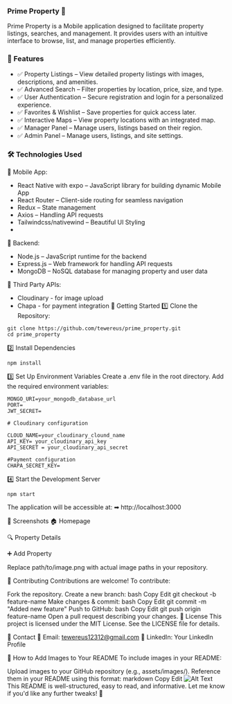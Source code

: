 ### Prime Property 🏡
Prime Property is a Mobile application designed to facilitate property listings, searches, and management. It provides users with an intuitive interface to browse, list, and manage properties efficiently.

### 🚀 Features
- ✅ Property Listings – View detailed property listings with images, descriptions, and amenities.
- ✅ Advanced Search – Filter properties by location, price, size, and type.
- ✅ User Authentication – Secure registration and login for a personalized experience.
- ✅ Favorites & Wishlist – Save properties for quick access later.
- ✅ Interactive Maps – View property locations with an integrated map.
- ✅ Manager Panel – Manage users, listings based on their region.
- ✅ Admin Panel – Manage users, listings, and site settings.
  
### 🛠 Technologies Used
🔹 Mobile App:

- React Native with expo – JavaScript library for building dynamic Mobile App
- React Router – Client-side routing for seamless navigation
- Redux – State management
- Axios – Handling API requests
- Tailwindcss/nativewind – Beautiful UI Styling
- 
🔹 Backend:

- Node.js – JavaScript runtime for the backend
- Express.js – Web framework for handling API requests
- MongoDB – NoSQL database for managing property and user data

🔹 Third Party APIs:

- Cloudinary - for image upload
- Chapa - for payment integration
📌 Getting Started
1️⃣ Clone the Repository:
```
git clone https://github.com/tewereus/prime_property.git
cd prime_property
```
2️⃣ Install Dependencies
```
npm install
```
3️⃣ Set Up Environment Variables
Create a .env file in the root directory.
Add the required environment variables:
```
MONGO_URI=your_mongodb_database_url
PORT=
JWT_SECRET=

# Cloudinary configuration

CLOUD_NAME=your_cloudinary_clound_name
API_KEY= your_cloudinary_api_key
API_SECRET = your_cloudinary_api_secret

#Payment configuration
CHAPA_SECRET_KEY=

```
4️⃣ Start the Development Server
```
npm start
```
The application will be accessible at:
➡ http://localhost:3000

📸 Screenshots
🏠 Homepage

🔍 Property Details

➕ Add Property

Replace path/to/image.png with actual image paths in your repository.

🤝 Contributing
Contributions are welcome! To contribute:

Fork the repository.
Create a new branch:
bash
Copy
Edit
git checkout -b feature-name
Make changes & commit:
bash
Copy
Edit
git commit -m "Added new feature"
Push to GitHub:
bash
Copy
Edit
git push origin feature-name
Open a pull request describing your changes.
📜 License
This project is licensed under the MIT License. See the LICENSE file for details.

📩 Contact
📧 Email: tewereus12312@gmail.com
🔗 LinkedIn: Your LinkedIn Profile

📢 How to Add Images to Your README
To include images in your README:

Upload images to your GitHub repository (e.g., assets/images/).
Reference them in your README using this format:
markdown
Copy
Edit
![Alt Text](assets/images/homepage.png)
This README is well-structured, easy to read, and informative. Let me know if you'd like any further tweaks! 🚀
